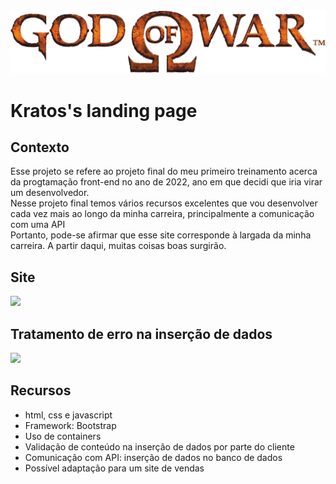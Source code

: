 <img src="src/components/img/logo.png" aling=center/>
<h1 aling=center>Kratos's landing page</h1>

<h2>Contexto</h2>
<p>Esse projeto se refere ao projeto final do meu primeiro treinamento acerca da progtamação front-end no ano de 2022, ano em que decidi que iria virar um desenvolvedor.<br>
Nesse projeto final temos vários recursos excelentes que vou desenvolver cada vez mais ao longo da minha carreira, principalmente a comunicação com uma API<br>  
Portanto, pode-se afirmar que esse site corresponde à largada da minha carreira. A partir daqui, muitas coisas boas surgirão.</p>

<h2 aling=center>Site</h2>
<p><img src="src/components/gifs/kratos.gif"><p>

<h2 aling=center>Tratamento de erro na inserção de dados</h2>
<p><img src="src/components/gifs/kratos-errors.gif"><p>


<h2>Recursos</h2>
<ul>
    <li>html, css e javascript</li>
    <li>Framework: Bootstrap</li>
    <li>Uso de containers</li>
    <li>Validação de conteúdo na inserção de dados por parte do cliente</li>
    <li>Comunicação com API: inserção de dados no banco de dados</li>
    <li>Possível adaptação para um site de vendas</li>
</ul>